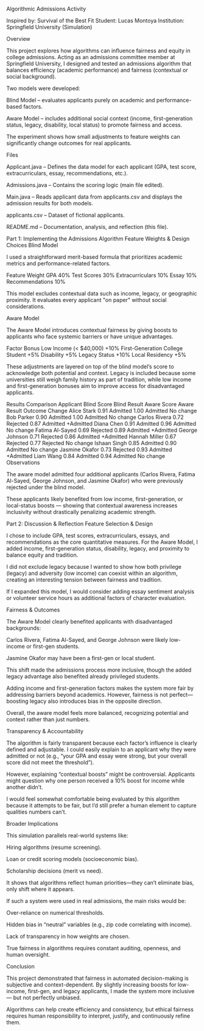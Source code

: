 Algorithmic Admissions Activity

Inspired by: Survival of the Best Fit
Student: Lucas Montoya
Institution: Springfield University (Simulation)

Overview

This project explores how algorithms can influence fairness and equity in college admissions. Acting as an admissions committee member at Springfield University, I designed and tested an admissions algorithm that balances efficiency (academic performance) and fairness (contextual or social background).

Two models were developed:

Blind Model – evaluates applicants purely on academic and performance-based factors.

Aware Model – includes additional social context (income, first-generation status, legacy, disability, local status) to promote fairness and access.

The experiment shows how small adjustments to feature weights can significantly change outcomes for real applicants.

Files

Applicant.java – Defines the data model for each applicant (GPA, test score, extracurriculars, essay, recommendations, etc.).

Admissions.java – Contains the scoring logic (main file edited).

Main.java – Reads applicant data from applicants.csv and displays the admission results for both models.

applicants.csv – Dataset of fictional applicants.

README.md – Documentation, analysis, and reflection (this file).

Part 1: Implementing the Admissions Algorithm
Feature Weights & Design Choices
Blind Model

I used a straightforward merit-based formula that prioritizes academic metrics and performance-related factors.

Feature Weight
GPA 40%
Test Scores 30%
Extracurriculars  10%
Essay 10%
Recommendations 10%

This model excludes contextual data such as income, legacy, or geographic proximity. It evaluates every applicant "on paper" without social considerations.

Aware Model

The Aware Model introduces contextual fairness by giving boosts to applicants who face systemic barriers or have unique advantages.

Factor  Bonus
Low Income (< $40,000)  +10%
First-Generation College Student  +5%
Disability  +5%
Legacy Status +10%
Local Residency +5%

These adjustments are layered on top of the blind model’s score to acknowledge both potential and context. Legacy is included because some universities still weigh family history as part of tradition, while low income and first-generation bonuses aim to improve access for disadvantaged applicants.

Results Comparison
Applicant Blind Score Blind Result  Aware Score Aware Result  Outcome Change
Alice Stark 0.91  Admitted  1.00  Admitted  No change
Bob Parker  0.90  Admitted  1.00  Admitted  No change
Carlos Rivera 0.72  Rejected  0.87  Admitted  +Admitted
Diana Chen  0.91  Admitted  0.96  Admitted  No change
Fatima Al-Sayed 0.69  Rejected  0.89  Admitted  +Admitted
George Johnson  0.71  Rejected  0.86  Admitted  +Admitted
Hannah Miller 0.67  Rejected  0.77  Rejected  No change
Ishaan Singh  0.85  Admitted  0.90  Admitted  No change
Jasmine Okafor  0.73  Rejected  0.93  Admitted  +Admitted
Liam Wang 0.84  Admitted  0.94  Admitted  No change
Observations

The aware model admitted four additional applicants (Carlos Rivera, Fatima Al-Sayed, George Johnson, and Jasmine Okafor) who were previously rejected under the blind model.

These applicants likely benefited from low income, first-generation, or local-status boosts — showing that contextual awareness increases inclusivity without drastically penalizing academic strength.

Part 2: Discussion & Reflection
Feature Selection & Design

I chose to include GPA, test scores, extracurriculars, essays, and recommendations as the core quantitative measures. For the Aware Model, I added income, first-generation status, disability, legacy, and proximity to balance equity and tradition.

I did not exclude legacy because I wanted to show how both privilege (legacy) and adversity (low income) can coexist within an algorithm, creating an interesting tension between fairness and tradition.

If I expanded this model, I would consider adding essay sentiment analysis or volunteer service hours as additional factors of character evaluation.

Fairness & Outcomes

The Aware Model clearly benefited applicants with disadvantaged backgrounds:

Carlos Rivera, Fatima Al-Sayed, and George Johnson were likely low-income or first-gen students.

Jasmine Okafor may have been a first-gen or local student.

This shift made the admissions process more inclusive, though the added legacy advantage also benefited already privileged students.

Adding income and first-generation factors makes the system more fair by addressing barriers beyond academics. However, fairness is not perfect—boosting legacy also introduces bias in the opposite direction.

Overall, the aware model feels more balanced, recognizing potential and context rather than just numbers.

Transparency & Accountability

The algorithm is fairly transparent because each factor’s influence is clearly defined and adjustable. I could easily explain to an applicant why they were admitted or not (e.g., “your GPA and essay were strong, but your overall score did not meet the threshold”).

However, explaining “contextual boosts” might be controversial. Applicants might question why one person received a 10% boost for income while another didn’t.

I would feel somewhat comfortable being evaluated by this algorithm because it attempts to be fair, but I’d still prefer a human element to capture qualities numbers can’t.

Broader Implications

This simulation parallels real-world systems like:

Hiring algorithms (resume screening).

Loan or credit scoring models (socioeconomic bias).

Scholarship decisions (merit vs need).

It shows that algorithms reflect human priorities—they can’t eliminate bias, only shift where it appears.

If such a system were used in real admissions, the main risks would be:

Over-reliance on numerical thresholds.

Hidden bias in “neutral” variables (e.g., zip code correlating with income).

Lack of transparency in how weights are chosen.

True fairness in algorithms requires constant auditing, openness, and human oversight.

Conclusion

This project demonstrated that fairness in automated decision-making is subjective and context-dependent. By slightly increasing boosts for low-income, first-gen, and legacy applicants, I made the system more inclusive — but not perfectly unbiased.

Algorithms can help create efficiency and consistency, but ethical fairness requires human responsibility to interpret, justify, and continuously refine them.
